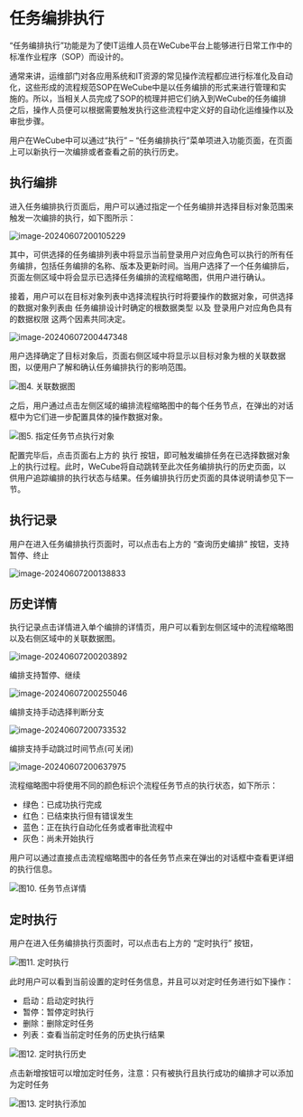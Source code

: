 # 任务编排执行

“任务编排执行”功能是为了使IT运维人员在WeCube平台上能够进行日常工作中的标准作业程序（SOP）而设计的。

通常来讲，运维部门对各应用系统和IT资源的常见操作流程都应进行标准化及自动化，这些形成的流程规范SOP在WeCube中是以任务编排的形式来进行管理和实施的。所以，当相关人员完成了SOP的梳理并把它们纳入到WeCube的任务编排之后，操作人员便可以根据需要触发执行这些流程中定义好的自动化运维操作以及审批步骤。

用户在WeCube中可以通过“执行” – “任务编排执行”菜单项进入功能页面，在页面上可以新执行一次编排或者查看之前的执行历史。

## 执行编排

进入任务编排执行页面后，用户可以通过指定一个任务编排并选择目标对象范围来触发一次编排的执行，如下图所示：

![image-20240607200105229](./images/open-monitor/image-20240607200105229.png)

其中，可供选择的任务编排列表中将显示当前登录用户对应角色可以执行的所有任务编排，包括任务编排的名称、版本及更新时间。当用户选择了一个任务编排后，页面左侧区域中将会显示已选择任务编排的流程缩略图，供用户进行确认。



接着，用户可以在目标对象列表中选择流程执行时将要操作的数据对象，可供选择的数据对象列表由 任务编排设计时确定的根数据类型 以及 登录用户对应角色具有的数据权限 这两个因素共同决定。

![image-20240607200447348](./images/open-monitor/image-20240607200447348.png)

用户选择确定了目标对象后，页面右侧区域中将显示以目标对象为根的关联数据图，以便用户了解和确认任务编排执行的影响范围。

![图4. 关联数据图](images/orchestration-execution/figure_4-associated_object_diagram.png)

之后，用户通过点击左侧区域的编排流程缩略图中的每个任务节点，在弹出的对话框中为它们进一步配置具体的操作数据对象。

![图5. 指定任务节点执行对象](images/orchestration-execution/figure_5-specify_task_node_target.png)

配置完毕后，点击页面右上方的 执行 按钮，即可触发编排任务在已选择数据对象上的执行过程。此时，WeCube将自动跳转至此次任务编排执行的历史页面，以供用户追踪编排的执行状态与结果。任务编排执行历史页面的具体说明请参见下一节。

## 执行记录

用户在进入任务编排执行页面时，可以点击右上方的 “查询历史编排” 按钮，支持暂停、终止

![image-20240607200138833](./images/open-monitor/image-20240607200138833.png)

## 历史详情

执行记录点击详情进入单个编排的详情页，用户可以看到左侧区域中的流程缩略图以及右侧区域中的关联数据图。

![image-20240607200203892](./images/open-monitor/image-20240607200203892.png)

编排支持暂停、继续

![image-20240607200255046](./images/open-monitor/image-20240607200255046.png)

编排支持手动选择判断分支

![image-20240607200733532](./images/open-monitor/image-20240607200733532.png)

编排支持手动跳过时间节点(可关闭)

![image-20240607200637975](./images/open-monitor/image-20240607200637975.png)

流程缩略图中将使用不同的颜色标识个流程任务节点的执行状态，如下所示：

- 绿色：已成功执行完成
- 红色：已结束执行但有错误发生
- 蓝色：正在执行自动化任务或者审批流程中
- 灰色：尚未开始执行

用户可以通过直接点击流程缩略图中的各任务节点来在弹出的对话框中查看更详细的执行信息。

![图10. 任务节点详情](images/orchestration-execution/figure_10-task_node_details.png)


## 定时执行
用户在进入任务编排执行页面时，可以点击右上方的 “定时执行” 按钮，

![图11. 定时执行](images/orchestration-execution/figure_11-cron_run.png)

此时用户可以看到当前设置的定时任务信息，并且可以对定时任务进行如下操作：

- 启动：启动定时执行
- 暂停：暂停定时执行
- 删除：删除定时任务
- 列表：查看当前定时任务的历史执行结果

![图12. 定时执行历史](images/orchestration-execution/figure_12-cron_history.png)

点击新增按钮可以增加定时任务，注意：只有被执行且执行成功的编排才可以添加为定时任务

![图13. 定时执行添加](images/orchestration-execution/figure_13-cron_add.png)